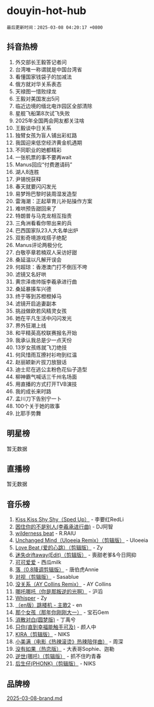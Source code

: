 # douyin-hot-hub

`最后更新时间：2025-03-08 04:20:17 +0800`

## 抖音热榜

1. 外交部长王毅答记者问
1. 台湾唯一称谓就是中国台湾省
1. 看懂国家钱袋子的加减法
1. 俄方就对华关系表态
1. 天禄图一惜败绿龙
1. 王毅对美国发出5问
1. 临近边境的缅北电诈园区全部清除
1. 星舰飞船第8次试飞失败
1. 2025年全国两会网友都关注啥
1. 王毅谈中日关系
1. 独臂女孩为盲人铺出彩虹路
1. 我国迎来低空经济黄金机遇期
1. 不同职业的她都精彩
1. 一张机票的事不要再wait
1. Manus回应“付费邀请码”
1. 湖人8连胜
1. 尹锡悦获释
1. 春天就要闪闪发光
1. 易梦玲巴黎时装周湿发造型
1. 雷海潮：正起草育儿补贴操作方案
1. 难哄预告甜回来了
1. 特朗普与马克龙相互指责
1. 三角洲看看你带出来的兵
1. 巴西国家队23人大名单出炉
1. 双影奇境游戏搭子绝配
1. Manus评论两极分化
1. 白敬亭章若楠双人采访好甜
1. 桑延温以凡解开误会
1. 何超琼：香港澳门打不倒压不垮
1. 滤镜又名好哄
1. 黄宗泽痞帅版李羲承进行曲
1. 桑延暴揍车兴德
1. 终于等到苏橙橙掉马
1. 滤镜开启追妻副本
1. 挑战做欧若风精灵女孩
1. 她在平凡生活中闪闪发光
1. 界外狂潮上线
1. 和平精英高校联赛报名开始
1. 我承认我总是少一点天份
1. 13岁女孩练就飞刀绝技
1. 何风惜雨互撩衬衫吻到红温
1. 赵丽颖新片拔刀放狠话
1. 迪士尼在逃公主粉色花仙子造型
1. 柳神霸气喊话三千州名场面
1. 用直播的方式打开TVB演技
1. 我的成长来时路
1. 孟川刀下告别宁一卜
1. 100个关于她的故事
1. 比耶手势舞

## 明星榜

暂无数据

## 直播榜

暂无数据

## 音乐榜

1. [Kiss Kiss Shy Shy（Sped Up）](https://sf3-cdn-tos.douyinstatic.com/obj/tos-cn-ve-2774/oYpXDAeGgQK0zfPaji7iKUixpCXFGILeLGmvYA) - 李要红RedLi
1. [困住你的不是别人(李羲承进行曲)](https://sf5-hl-cdn-tos.douyinstatic.com/obj/tos-cn-ve-2774/okWrrVL1iQGZbfHVeCPAe7IaerYfM2jEQi5mNI) - DJ阿智
1. [wilderness beat](https://sf3-cdn-tos.douyinstatic.com/obj/tos-cn-ve-2774/o0oBmODSFCpfFdLRGzAAFC2ah9AIMEQfAOueVE) - R.RAIU
1. [Unchanged Mind（Uloeeia Remix）（剪辑版）](https://sf3-cdn-tos.douyinstatic.com/obj/tos-cn-ve-2774/oIHYu1YfsziJqmggAqBsXOiiI2Y1QB6I61RsMW) - Uloeeia
1. [Love Beat  (爱的心跳）（剪辑版）](https://sf3-cdn-tos.douyinstatic.com/obj/tos-cn-ve-2774/oUlARwvEINIisZ9nCnKMZiYFGfCCYLtDADDBge) - Zy
1. [迷失driftaway(Edit)（剪辑版）](https://sf3-cdn-tos.douyinstatic.com/obj/tos-cn-ve-2774/ogaa1xGNeFO6FCaMgO8PzzAceEI4fBLDMi15H3) - 喪甜老爹&今日网抑
1. [可可爱爱](https://sf5-hl-cdn-tos.douyinstatic.com/obj/tos-cn-ve-2774/0deb1e75aea643b9927ba26aaafa29dd) - 西瓜milk
1. [落（0.8降调剪辑版）](https://sf3-cdn-tos.douyinstatic.com/obj/tos-cn-ve-2774/ociN0WUv3APijBYr6DUmAHmdkZ5MjM6gIF3iA) - 唐伯虎Annie
1. [对视（剪辑版）](https://sf3-cdn-tos.douyinstatic.com/obj/tos-cn-ve-2774/ogKtIhiB0WfAa18F9z3uWODMtZi2ysB1VuAIsQ) - Sasablue
1. [没关系（AY Collins Remix）](https://sf3-cdn-tos.douyinstatic.com/obj/tos-cn-ve-2774/oIBbI5Ghw4zdUCQMJrDEFaAQilZP3EIDSi7MW) - AY Collins
1. [哪吒哪吒（你是那叛逆的光啊）](https://sf5-hl-cdn-tos.douyinstatic.com/obj/tos-cn-ve-2774/oUkQCgCDnBanFehFEFQDxCQntAOIfp9gyZYFVo) - 沪滔
1. [Whisper](https://sf5-hl-cdn-tos.douyinstatic.com/obj/tos-cn-ve-2774/oEeYKDxIDCFuArkftgkGqCnG7xZtRC2rEMKBQi) - Zy
1. [（en版）跳楼机 - 主歌2](https://sf3-cdn-tos.douyinstatic.com/obj/tos-cn-ve-2774/oklN6GvgQ2L8DpPeaAGf1gPeyKzjXFwHIwoCZv) - en
1. [那个女孩（那年你刚刚大一）](https://sf3-cdn-tos.douyinstatic.com/obj/tos-cn-ve-2774/o4IZw7TlivwiBBBMA2rIgWrGNIrjFroh6bPqQ) - 宝石Gem
1. [消散对白(圆梦版)](https://sf5-hl-cdn-tos.douyinstatic.com/obj/tos-cn-ve-2774/og4jB5I5IizzoZVAAAzWgBMAsMDWoArfwBOiFs) - 丁禹兮
1. [只你(直到幸福能触手可及)](https://sf3-cdn-tos.douyinstatic.com/obj/tos-cn-ve-2774/o0lBkRDzFTeaVSUz3ZZSCBVtZ5DIMQGfgmEAuE) - 颜人中
1. [KIRA（剪辑版）](https://sf3-cdn-tos.douyinstatic.com/obj/tos-cn-ve-2774/o0Bq3TvdHqOfzihWrHyABMociuMA3Inwsbx9Wi) - NIKS
1. [小美满（电影《热辣滚烫》热辣陪伴曲）](https://sf3-cdn-tos.douyinstatic.com/obj/tos-cn-ve-2774/o0GAn2lSgfZIDUgtevCGDQYnFg4CwnrBaxbTZL) - 周深
1. [没有如果（热恋版）](https://sf3-cdn-tos.douyinstatic.com/obj/tos-cn-ve-2774/o4iETqbxIThtCXlBeV0DfAhZsbCFGhagYupnMx) - 大表哥Sophie、迦勒
1. [逆世(哪吒)（剪辑版）](https://sf3-cdn-tos.douyinstatic.com/obj/tos-cn-ve-2774/oMIEZAfEogrLnzfDWMBiZKCWuXIUFLtRDsOFWs) - 抓不住旳青春
1. [后生仔(PHONK)（剪辑版）](https://sf3-cdn-tos.douyinstatic.com/obj/tos-cn-ve-2774/o0TzmfumdQAJ1aGG9F5LfTXIYeGcqYKRPAeFdJ) - NIKS

## 品牌榜

[2025-03-08-brand.md](2025-03-08-brand.md)
